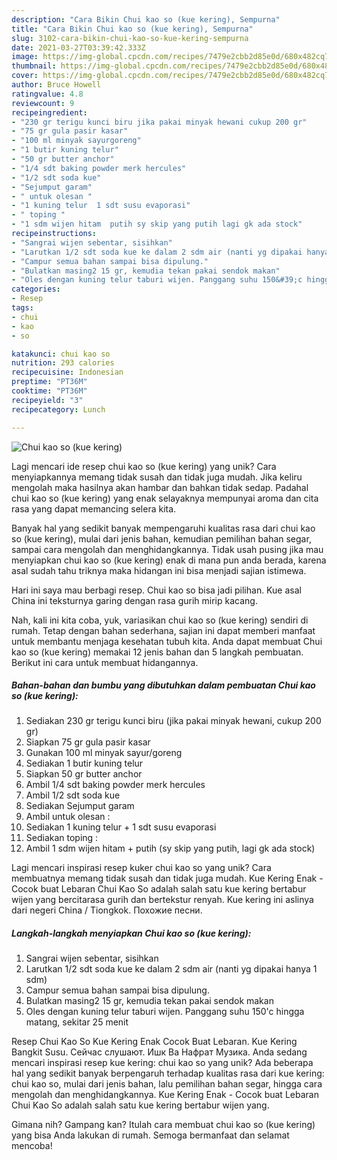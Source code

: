 ```yaml
---
description: "Cara Bikin Chui kao so (kue kering), Sempurna"
title: "Cara Bikin Chui kao so (kue kering), Sempurna"
slug: 3102-cara-bikin-chui-kao-so-kue-kering-sempurna
date: 2021-03-27T03:39:42.333Z
image: https://img-global.cpcdn.com/recipes/7479e2cbb2d85e0d/680x482cq70/chui-kao-so-kue-kering-foto-resep-utama.jpg
thumbnail: https://img-global.cpcdn.com/recipes/7479e2cbb2d85e0d/680x482cq70/chui-kao-so-kue-kering-foto-resep-utama.jpg
cover: https://img-global.cpcdn.com/recipes/7479e2cbb2d85e0d/680x482cq70/chui-kao-so-kue-kering-foto-resep-utama.jpg
author: Bruce Howell
ratingvalue: 4.8
reviewcount: 9
recipeingredient:
- "230 gr terigu kunci biru jika pakai minyak hewani cukup 200 gr"
- "75 gr gula pasir kasar"
- "100 ml minyak sayurgoreng"
- "1 butir kuning telur"
- "50 gr butter anchor"
- "1/4 sdt baking powder merk hercules"
- "1/2 sdt soda kue"
- "Sejumput garam"
- " untuk olesan "
- "1 kuning telur  1 sdt susu evaporasi"
- " toping "
- "1 sdm wijen hitam  putih sy skip yang putih lagi gk ada stock"
recipeinstructions:
- "Sangrai wijen sebentar, sisihkan"
- "Larutkan 1/2 sdt soda kue ke dalam 2 sdm air (nanti yg dipakai hanya 1 sdm)"
- "Campur semua bahan sampai bisa dipulung."
- "Bulatkan masing2 15 gr, kemudia tekan pakai sendok makan"
- "Oles dengan kuning telur taburi wijen. Panggang suhu 150&#39;c hingga matang, sekitar 25 menit"
categories:
- Resep
tags:
- chui
- kao
- so

katakunci: chui kao so 
nutrition: 293 calories
recipecuisine: Indonesian
preptime: "PT36M"
cooktime: "PT36M"
recipeyield: "3"
recipecategory: Lunch

---
```



![Chui kao so (kue kering)](https://img-global.cpcdn.com/recipes/7479e2cbb2d85e0d/680x482cq70/chui-kao-so-kue-kering-foto-resep-utama.jpg)

Lagi mencari ide resep chui kao so (kue kering) yang unik? Cara menyiapkannya memang tidak susah dan tidak juga mudah. Jika keliru mengolah maka hasilnya akan hambar dan bahkan tidak sedap. Padahal chui kao so (kue kering) yang enak selayaknya mempunyai aroma dan cita rasa yang dapat memancing selera kita.

Banyak hal yang sedikit banyak mempengaruhi kualitas rasa dari chui kao so (kue kering), mulai dari jenis bahan, kemudian pemilihan bahan segar, sampai cara mengolah dan menghidangkannya. Tidak usah pusing jika mau menyiapkan chui kao so (kue kering) enak di mana pun anda berada, karena asal sudah tahu triknya maka hidangan ini bisa menjadi sajian istimewa.

Hari ini saya mau berbagi resep. Chui kao so bisa jadi pilihan. Kue asal China ini teksturnya garing dengan rasa gurih mirip kacang.


Nah, kali ini kita coba, yuk, variasikan chui kao so (kue kering) sendiri di rumah. Tetap dengan bahan sederhana, sajian ini dapat memberi manfaat untuk membantu menjaga kesehatan tubuh kita. Anda dapat membuat Chui kao so (kue kering) memakai 12 jenis bahan dan 5 langkah pembuatan. Berikut ini cara untuk membuat hidangannya.

<!--inarticleads1-->

##### Bahan-bahan dan bumbu yang dibutuhkan dalam pembuatan Chui kao so (kue kering):

1. Sediakan 230 gr terigu kunci biru (jika pakai minyak hewani, cukup 200 gr)
1. Siapkan 75 gr gula pasir kasar
1. Gunakan 100 ml minyak sayur/goreng
1. Sediakan 1 butir kuning telur
1. Siapkan 50 gr butter anchor
1. Ambil 1/4 sdt baking powder merk hercules
1. Ambil 1/2 sdt soda kue
1. Sediakan Sejumput garam
1. Ambil  untuk olesan :
1. Sediakan 1 kuning telur + 1 sdt susu evaporasi
1. Sediakan  toping :
1. Ambil 1 sdm wijen hitam + putih (sy skip yang putih, lagi gk ada stock)


Lagi mencari inspirasi resep kuker chui kao so yang unik? Cara membuatnya memang tidak susah dan tidak juga mudah. Kue Kering Enak - Cocok buat Lebaran Chui Kao So adalah salah satu kue kering bertabur wijen yang bercitarasa gurih dan bertekstur renyah. Kue kering ini aslinya dari negeri China / Tiongkok. Похожие песни. 

<!--inarticleads2-->

##### Langkah-langkah menyiapkan Chui kao so (kue kering):

1. Sangrai wijen sebentar, sisihkan
1. Larutkan 1/2 sdt soda kue ke dalam 2 sdm air (nanti yg dipakai hanya 1 sdm)
1. Campur semua bahan sampai bisa dipulung.
1. Bulatkan masing2 15 gr, kemudia tekan pakai sendok makan
1. Oles dengan kuning telur taburi wijen. Panggang suhu 150&#39;c hingga matang, sekitar 25 menit


Resep Chui Kao So Kue Kering Enak Cocok Buat Lebaran. Kue Kering Bangkit Susu. Сейчас слушают. Ишк Ва Нафрат Музика. Anda sedang mencari inspirasi resep kue kering: chui kao so yang unik? Ada beberapa hal yang sedikit banyak berpengaruh terhadap kualitas rasa dari kue kering: chui kao so, mulai dari jenis bahan, lalu pemilihan bahan segar, hingga cara mengolah dan menghidangkannya. Kue Kering Enak - Cocok buat Lebaran Chui Kao So adalah salah satu kue kering bertabur wijen yang. 

Gimana nih? Gampang kan? Itulah cara membuat chui kao so (kue kering) yang bisa Anda lakukan di rumah. Semoga bermanfaat dan selamat mencoba!
